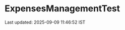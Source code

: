 # ExpensesManagementTest













































































































































































































Last updated: 2025-09-09 11:46:52 IST
